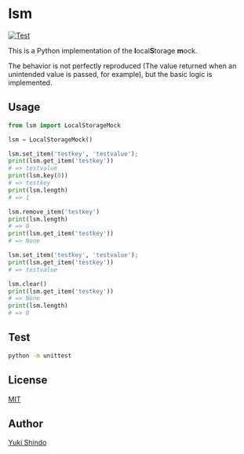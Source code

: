 # lsm

[![Test](https://github.com/shinshin86/py-lsm/actions/workflows/test.yml/badge.svg)](https://github.com/shinshin86/py-lsm/actions/workflows/test.yml)

This is a Python implementation of the **l**ocal**S**torage **m**ock.

The behavior is not perfectly reproduced (The value returned when an unintended value is passed, for example), but the basic logic is implemented.

## Usage

```python
from lsm import LocalStorageMock

lsm = LocalStorageMock()

lsm.set_item('testkey', 'testvalue');
print(lsm.get_item('testkey'))
# => testvalue
print(lsm.key(0))
# => testkey
print(lsm.length)
# => 1

lsm.remove_item('testkey')
print(lsm.length)
# => 0
print(lsm.get_item('testkey'))
# => None

lsm.set_item('testkey', 'testvalue');
print(lsm.get_item('testkey'))
# => testvalue

lsm.clear()
print(lsm.get_item('testkey'))
# => None
print(lsm.length)
# => 0
```

## Test

```sh
python -m unittest
```

## License

[MIT](https://github.com/shinshin86/py-lsm/blob/main/LICENSE)

## Author

[Yuki Shindo](https://shinshin86.com)


